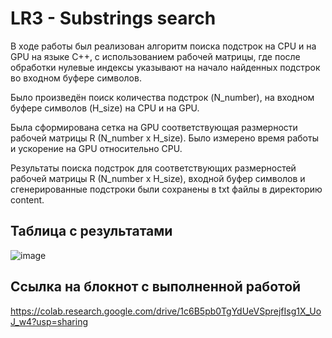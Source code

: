 # LR3 - Substrings search
В ходе работы был реализован алгоритм поиска подстрок на CPU и на GPU на языке C++, с использованием рабочей матрицы, где после обработки нулевые индексы указывают на начало найденных подстрок во входном буфере символов.

Было произведён поиск количества подстрок (N_number), на входном буфере символов (H_size) на CPU и на GPU.

Была сформирована сетка на GPU соответствующая размерности рабочей матрицы R (N_number x H_size). Было измерено время работы и ускорение на GPU относительно CPU.

Результаты поиска подстрок для соответствующих размерностей рабочей матрицы R (N_number x H_size), входной буфер символов и сгенерированные подстроки были сохранены в txt файлы в директорию content.
## Таблица с результатами
![image](https://github.com/badasqi/HPC-LABs/assets/78803025/05860d98-53bc-4319-87dc-46c2f81811d1)

## Ссылка на блокнот с выполненной работой

https://colab.research.google.com/drive/1c6B5pb0TgYdUeVSprejfIsg1X_UoJ_w4?usp=sharing
